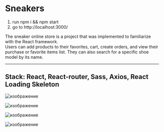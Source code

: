 # Sneakers

1. run npm i && npm start
2. go to http://localhost:3000/

The sneaker online store is a project that was implemented to familiarize with the React framework. 
<br />
Users can add products to their favorites, cart, create orders, and view their purchase or favorite items list. They can also search for a specific shoe model by its name.

<hr />

## Stack: React, React-router, Sass, Axios, React Loading Skeleton

![изображение](https://github.com/galinaOkhotnikova/sneakers/assets/71720610/02665d81-3700-4fe4-baff-d5e01ebc6827)

![изображение](https://github.com/galinaOkhotnikova/sneakers/assets/71720610/ddd71ba4-9ec5-4289-bcf8-1f538a9314c8)

![изображение](https://github.com/galinaOkhotnikova/sneakers/assets/71720610/d5541c26-5eea-4d22-9c77-8c56bd139b2e)

![изображение](https://github.com/galinaOkhotnikova/sneakers/assets/71720610/2263c6b7-2f3d-4044-9499-b5abf143d60a)



